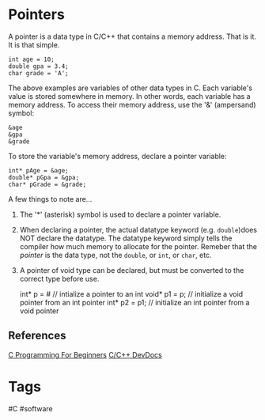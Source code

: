 # Pointers 

A pointer is a data type in C/C++ that contains a memory address. That is it. It is that simple. 

	int age = 10;
	double gpa = 3.4;
	char grade = 'A';

The above examples are variables of other data types in C. Each variable's value is stored somewhere in memory. In other words, each variable has a memory address. To access their memory address, use the '&' (ampersand) symbol:

	&age
	&gpa
	&grade

To store the variable's memory address, declare a pointer variable:

	int* pAge = &age;
	double* pGpa = &gpa;
	char* pGrade = &grade;

A few things to note are...
1. The '\*' (asterisk) symbol is used to declare a pointer variable.
2. When declaring a pointer, the actual datatype keyword (e.g. `double`)does NOT declare the datatype. The datatype keyword simply tells the compiler how much memory to allocate for the pointer. Remeber that the *pointer* is the data type, not the `double`, or `int`, or `char`, etc.  
3. A pointer of void type can be declared, but must be converted to the correct type before use.
	
	int* p = &num; // intialize a pointer to an int
	void* p1 = p; // initialize a void pointer from an int pointer
	int* p2 = p1; // initialize an int pointer from a void pointer

## References
[C Programming For Beginners](https://www.youtube.com/watch?v=KJgsSFOSQv0)
[C/C++ DevDocs](https://devdocs.io/c/language/pointer)

# Tags
#C #software
